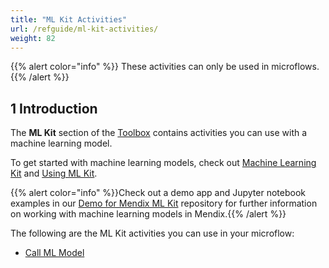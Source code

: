 ```yaml
---
title: "ML Kit Activities"
url: /refguide/ml-kit-activities/
weight: 82
---
```


{{% alert color="info" %}}
These activities can only be used in microflows.
{{% /alert %}}

## 1 Introduction

The **ML Kit** section of the [Toolbox](/refguide/view-menu/#toolbox) contains activities you can use with a machine learning model.

To get started with machine learning models, check out [Machine Learning Kit](/refguide/machine-learning-kit/) and [Using ML Kit](/refguide/machine-learning-kit/using-ml-kit/).

{{% alert color="info" %}}Check out a demo app and Jupyter notebook examples in our [Demo for Mendix ML Kit](https://github.com/mendix/mlkit-example-app) repository for further information on working with machine learning models in Mendix.{{% /alert %}}

The following are the ML Kit activities you can use in your microflow:

* [Call ML Model](/refguide/call-ml-model/)
